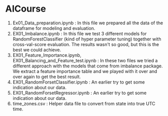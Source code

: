 # AICourse

1. Ex01_Data_preparation.ipynb : In this file we prepared all the data of the dataframe for modeling and evaluation.
2. EX01_Imbalance.ipynb : In this file we test 3 different models for RandomForestClassifier (kind of hyper parameter tuning) together with cross-val-score evaluation. The results wasn't so good, but this is the best we could achieve.
3. EX01_Feature_Importance.ipynb, EX01_Balancing_and_Feature_test.ipynb : In these two files we tried a different approach with the models that come from imbalance package. We extract a feature importance table and we played with it over and over again to get the best result.
4. EX01_RandomForsetClassifier.ipynb : An earlier try to get some indication about our data.
5. EX01_RandomForsetRegressor.ipynb : An earlier try to get some indication about our data.
6. time_zones.csv : Helper data file to convert from state into true UTC time.
